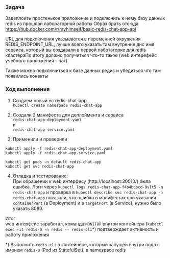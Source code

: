 ### Задача

Задеплоить простенькое приложение и подключить к нему базу данных redis из прошлой лабораторной работы
Образ брать отсюда https://hub.docker.com/r/rayhimself/basic-redis-chat-app-api

URL для подключения указывается в переменной окружения REDIS_ENDPOINT_URL, лучше всего указать там внутренне днс имя сервиса, который вы создавали в первой лаботаторке для redis кластераПо итогу должно получиться что-то такое (web интерефейс учебного приложения – чат)

Также можно подключиться к базе данных редис и убедиться что там появились конекты

### Ход выполнения

1. Создаем новый нс redis-chat-app  
   `kubectl create namespace redis-chat-app`

2. Создали 2 манифеста для деплоймента и сервиса  
   `redis-chat-app-deployment.yaml`  
   и  
   `redis-chat-app-service.yaml`

3) Применили и проверили

`kubectl apply -f redis-chat-app-deployment.yaml`  
`kubectl apply -f redis-chat-app-service.yaml`

`kubectl get pods -n default redis-chat-app`  
`kubectl get svc redis-chat-app`

4. Отладка и тестирование:  
   При обращении к web интерфесу (http://localhost:30010/) была ошибка.
   Логи через `kubectl logs redis-chat-app-f4b4bdbcd-9vlt5 -n redis-chat-app` и проверка в `kubectl describe svc redis-chat-app -n redis-chat-app` показали, что ошибка в манифестах при указании `containerPort` (в Deployment) и в `targetPort` (в Service), нужно было указать 8080.

Итог:  
web интерфейс заработал, команда `MONITOR` внутри контейнера (`kubectl exec -it redis-0 -n redis -- redis-cli`\*) подтверждает активность и работу приложения

\*)
Выполнить `redis-cli` в контейнере, который запущен внутри
пода с именем `redis-0` (Pod из StatefulSet), в namespace redis
